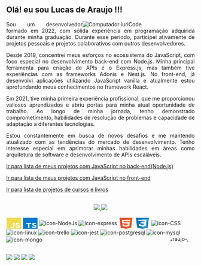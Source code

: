 ## Olá! eu sou Lucas de Araujo !!!

<img src="https://raw.githubusercontent.com/MicaelliMedeiros/micaellimedeiros/master/image/computer-illustration.png" min-width="400px" max-width="300px" width="300px" align="right" alt="Computador iuriCode">
<p align="justify"> 
Sou um desenvolvedor formado em 2022, com sólida experiência em programação adquirida durante minha graduação. Durante esse período, participei ativamente de projetos pessoais e projetos colaborativos com outros desenvolvedores.
</p>

<p align="justify"> 
Desde 2019, concentrei meus esforços no ecossistema do JavaScript, com foco especial no desenvolvimento back-end com Node.js. Minha principal ferramenta para criação de APIs é o Express.js, mas também tive experiências com as frameworks Adonis e Nest.js. No front-end, já desenvolvi aplicações utilizando JavaScript vanilla e atualmente estou aprofundando meus conhecimentos no framework React.
</p>

<p align="justify"> 
Em 2021, tive minha primeira experiência profissional, que me proporcionou valiosos aprendizados e abriu portas para minha atual oportunidade de trabalho. Ao longo de minha jornada, tenho demonstrado comprometimento, habilidades de resolução de problemas e capacidade de adaptação a diferentes tecnologias.
</p>

<p align="justify"> 
Estou constantemente em busca de novos desafios e me mantendo atualizado com as tendências do mercado de desenvolvimento. Tenho interesse especial em aprimorar minhas habilidades em áreas como arquitetura de software e desenvolvimento de APIs escaláveis.
</p>

[Ir para lista de meus projetos com JavaScript no back-end(Node.js)](https://github.com/araujo21x/NodeJs)

[Ir para lista de meus projetos com JavaScript no front-end](https://github.com/araujo21x/JavaScript_Front-end)

[Ir para lista de projetos de cursos e livros](https://github.com/araujo21x/code_of_courses_and_books)

<br>

<div align="center">
  <a href="https://github.com/araujo21x">
    <img height="180em" src="https://github-readme-stats.vercel.app/api?username=araujo21x&show_icons=true&theme=dark&include_all_commits=true&count_private=true"/>
    <img height="180em" src="https://github-readme-stats.vercel.app/api/top-langs/?username=araujo21x&layout=compact&langs_count=7&theme=dark"/>
  </a>
</div>
  
<div style="display: inline_block"><br>
  <img align="center" alt="icon-Js" height="30" width="40" src="https://raw.githubusercontent.com/devicons/devicon/master/icons/javascript/javascript-plain.svg">
  <img align="center" alt="icon-Ts" height="30" width="40" src="https://raw.githubusercontent.com/devicons/devicon/master/icons/typescript/typescript-plain.svg">
  <img align="center" alt="icon-NodeJs" height="30" width="40" src="https://cdn.jsdelivr.net/gh/devicons/devicon/icons/nodejs/nodejs-original.svg" />
  <img align="center" alt="icon-express" height="30" width="40" src="https://cdn.jsdelivr.net/gh/devicons/devicon/icons/express/express-original.svg">
  <img align="center" alt="icon-HTML" height="30" width="40" src="https://raw.githubusercontent.com/devicons/devicon/master/icons/html5/html5-original.svg">
  <img align="center" alt="icon-CSS" height="30" width="40" src="https://raw.githubusercontent.com/devicons/devicon/master/icons/css3/css3-original.svg">
  <img align="center" alt="icon-CSS" height="30" width="40" src="https://cdn.jsdelivr.net/gh/devicons/devicon/icons/react/react-original.svg" />
  <img align="center" alt="icon-linux" height="30" width="40"  src="https://cdn.jsdelivr.net/gh/devicons/devicon/icons/linux/linux-original.svg" />
  <img align="center" alt="icon-trello" height="30" width="40" src="https://cdn.jsdelivr.net/gh/devicons/devicon/icons/trello/trello-plain.svg" />
  <img align="center" alt="icon-jest" height="30" width="40" src="https://cdn.jsdelivr.net/gh/devicons/devicon/icons/jest/jest-plain.svg" />
  <img align="center" alt="icon-postgresql" height="30" width="40"  src="https://cdn.jsdelivr.net/gh/devicons/devicon/icons/postgresql/postgresql-original.svg" />
  <img align="center" alt="icon-mysql" height="30" width="40" src="https://cdn.jsdelivr.net/gh/devicons/devicon/icons/mysql/mysql-original.svg" />
  <img align="center" alt="icon-mongo" height="30" width="40" src="https://cdn.jsdelivr.net/gh/devicons/devicon/icons/mongodb/mongodb-original.svg"/>
  <img style="border-radius: 50%;" align="right" alt="araujo-pic" height="150" src="https://avatars.githubusercontent.com/u/29488890?v=4">
 

</div>

##
 
<div> 
  <a href="https://www.linkedin.com/in/araujo21x/" target="_blank"><img src="https://img.shields.io/badge/-LinkedIn-%230077B5?style=for-the-badge&logo=linkedin&logoColor=white" target="_blank"></a>
  <a href = "mailto:araujolucas97@gmail.com"><img src="https://img.shields.io/badge/-Gmail-%23333?style=for-the-badge&logo=gmail&logoColor=white" target="_blank"></a>
  <a href="https://twitter.com/Luscar97" target="_blank"><img src="https://img.shields.io/badge/Twitter-1DA1F2?style=for-the-badge&logo=twitter&logoColor=white" target="_blank"></a> 
  <a href="https://www.instagram.com/araujolucas22" target="_blank"><img src="https://img.shields.io/badge/-Instagram-%23E4405F?style=for-the-badge&logo=instagram&logoColor=white" target="_blank"></a>
</div>
